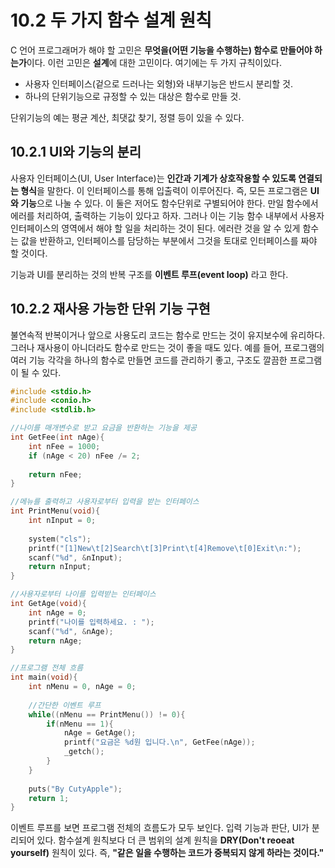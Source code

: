 # 10.2 두 가지 함수 설계 원칙

C 언어 프로그래머가 해야 할 고민은 **무엇을(어떤 기능을 수행하는) 함수로 만들어야 하는가**이다. 이런 고민은 **설계**에 대한 고민이다. 여기에는 두 가지 규칙이있다.
* 사용자 인터페이스(겉으로 드러나는 외형)와 내부기능은 반드시 분리할 것.
* 하나의 단위기능으로 규정할 수 있는 대상은 함수로 만들 것.

단위기능의 예는 평균 계산, 최댓값 찾기, 정렬 등이 있을 수 있다.

## 10.2.1 UI와 기능의 분리

사용자 인터페이스(UI, User Interface)는 **인간과 기계가 상호작용할 수 있도록 연결되는 형식**을 말한다. 이 인터페이스를 통해 입출력이 이루어진다. 즉, 모든 프로그램은 **UI와 기능**으로 나눌 수 있다. 이 둘은 저어도 함수단위로 구별되어야 한다. 
만일 함수에서 에러를 처리하여, 출력하는 기능이 있다고 하자. 그러나 이는 기능 함수 내부에서 사용자 인터페이스의 영역에서 해야 할 일을 처리하는 것이 된다. 에러란 것을 알 수 있게 함수는 값을 반환하고, 인터페이스를 담당하는 부분에서 그것을 토대로 인터페이스를 짜야 할 것이다.

기능과 UI를 분리하는 것의 반복 구조를 **이벤트 루프(event loop)** 라고 한다.

## 10.2.2 재사용 가능한 단위 기능 구현

불연속적 반복이거나 앞으로 사용도리 코드는 함수로 만드는 것이 유지보수에 유리하다. 그러나 재사용이 아니더라도 함수로 만드는 것이 좋을 때도 있다.
예를 들어, 프로그램의 여러 기능 각각을 하나의 함수로 만들면 코드를 관리하기 좋고, 구조도 깔끔한 프로그램이 될 수 있다.

``` C
#include <stdio.h>
#include <conio.h>
#include <stdlib.h>

//나이를 매개변수로 받고 요금을 반환하는 기능을 제공
int GetFee(int nAge){
    int nFee = 1000;
    if (nAge < 20) nFee /= 2;
    
    return nFee;
}

//메뉴를 출력하고 사용자로부터 입력을 받는 인터페이스
int PrintMenu(void){
    int nInput = 0;
    
    system("cls");
    printf("[1]New\t[2]Search\t[3]Print\t[4]Remove\t[0]Exit\n:");
    scanf("%d", &nInput);
    return nInput;
}

//사용자로부터 나이를 입력받는 인터페이스
int GetAge(void){
    int nAge = 0;
    printf("나이를 입력하세요. : ");
    scanf("%d", &nAge);
    return nAge;
}

//프로그램 전체 흐름
int main(void){
    int nMenu = 0, nAge = 0;
    
    //간단한 이벤트 루프
    while((nMenu == PrintMenu()) != 0){
        if(nMenu == 1){
            nAge = GetAge();
            printf("요금은 %d원 입니다.\n", GetFee(nAge));
            _getch();
        }
    }
    
    puts("By CutyApple");
    return 1;
}
```

이벤트 루프를 보면 프로그램 전체의 흐름도가 모두 보인다. 입력 기능과 판단, UI가 분리되어 있다.
함수설계 원칙보다 더 큰 범위의 설계 원칙을 **DRY(Don't reoeat yourself)** 원칙이 있다. 즉, **"같은 일을 수행하는 코드가 중복되지 않게 하라는 것이다."**